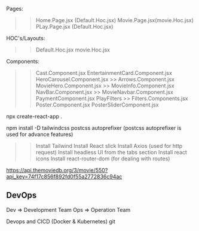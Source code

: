 Pages:

> > Home.Page.jsx (Default.Hoc.jsx)
> > Movie.Page.jsx(movie.Hoc.jsx)
> > PLay.Page.jsx (Default.Hoc.jsx)

HOC's/Layouts:

> > Default.Hoc.jsx
> > movie.Hoc.jsx

Components:

> > Cast.Component.jsx
> > EntertainmentCard.Component.jsx
> > HeroCarousel.Component.jsx >> Arrows.Component.jsx
> > MovieHero.Component.jsx >> MovieInfo.Component.jsx
> > NavBar.Component.jsx >> MovieNavbar.Component.jsx
> > PaymentComponent.jsx
> > PlayFilters >> Filters.Components.jsx
> > Poster.Component.jsx
> > PosterSliderComponent.jsx

<!-- When you don't want to write cd again and again to go into the project after creating it using npx create-react-app (projectname) the use the ommand below  -->

npx create-react-app .

<!-- Download Tailwind -->

npm install -D tailwindcss postcss autoprefixer (postcss autoprefixer is used for advance features)

> > Install Tailwind
> > Install React slick
> > Install Axios (used for http request)
> > Install headless UI from the tabs section
> > Install react icons
> > Install react-router-dom (for dealing with routes)

<!-- Movie DB API -->

https://api.themoviedb.org/3/movie/550?api_key=74f17c856f892fd0f55a2772836c94ac

## DevOps

Dev => Development Team
Ops => Operation Team

Devops and CICD (Docker & Kubernetes)
git
